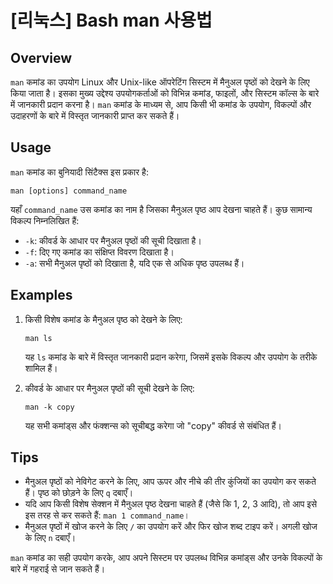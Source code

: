 # [리눅스] Bash man 사용법

## Overview
`man` कमांड का उपयोग Linux और Unix-like ऑपरेटिंग सिस्टम में मैनुअल पृष्ठों को देखने के लिए किया जाता है। इसका मुख्य उद्देश्य उपयोगकर्ताओं को विभिन्न कमांड, फाइलों, और सिस्टम कॉल्स के बारे में जानकारी प्रदान करना है। `man` कमांड के माध्यम से, आप किसी भी कमांड के उपयोग, विकल्पों और उदाहरणों के बारे में विस्तृत जानकारी प्राप्त कर सकते हैं।

## Usage
`man` कमांड का बुनियादी सिंटैक्स इस प्रकार है:

```
man [options] command_name
```

यहाँ `command_name` उस कमांड का नाम है जिसका मैनुअल पृष्ठ आप देखना चाहते हैं। कुछ सामान्य विकल्प निम्नलिखित हैं:

- `-k`: कीवर्ड के आधार पर मैनुअल पृष्ठों की सूची दिखाता है।
- `-f`: दिए गए कमांड का संक्षिप्त विवरण दिखाता है।
- `-a`: सभी मैनुअल पृष्ठों को दिखाता है, यदि एक से अधिक पृष्ठ उपलब्ध हैं।

## Examples
1. किसी विशेष कमांड के मैनुअल पृष्ठ को देखने के लिए:

   ```
   man ls
   ```

   यह `ls` कमांड के बारे में विस्तृत जानकारी प्रदान करेगा, जिसमें इसके विकल्प और उपयोग के तरीके शामिल हैं।

2. कीवर्ड के आधार पर मैनुअल पृष्ठों की सूची देखने के लिए:

   ```
   man -k copy
   ```

   यह सभी कमांड्स और फंक्शन्स को सूचीबद्ध करेगा जो "copy" कीवर्ड से संबंधित हैं।

## Tips
- मैनुअल पृष्ठों को नेविगेट करने के लिए, आप ऊपर और नीचे की तीर कुंजियों का उपयोग कर सकते हैं। पृष्ठ को छोड़ने के लिए `q` दबाएँ।
- यदि आप किसी विशेष सेक्शन में मैनुअल पृष्ठ देखना चाहते हैं (जैसे कि 1, 2, 3 आदि), तो आप इसे इस तरह से कर सकते हैं: `man 1 command_name`।
- मैनुअल पृष्ठों में खोज करने के लिए `/` का उपयोग करें और फिर खोज शब्द टाइप करें। अगली खोज के लिए `n` दबाएँ।

`man` कमांड का सही उपयोग करके, आप अपने सिस्टम पर उपलब्ध विभिन्न कमांड्स और उनके विकल्पों के बारे में गहराई से जान सकते हैं।